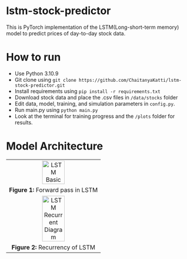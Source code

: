 # lstm-stock-predictor

This is PyTorch implementation of the LSTM(Long-short-term memory) model to predict prices of day-to-day stock data.

# How to run
- Use Python 3.10.9
- Git clone using `git clone https://github.com/ChaitanyaKatti/lstm-stock-predictor.git`
- Install requirements using `pip install -r requirements.txt`
- Download stock data and place the .csv files in `/data/stocks` folder
- Edit data, model, training, and simulation parameters in `config.py`.
- Run main.py using `python main.py`
- Look at the terminal for training progress and the `/plots` folder for results.

# Model Architecture
<table align="center">
  <tr>
    <td align="center">
      <img src="https://github.com/ChaitanyaKatti/lstm-stock-predictor/assets/96473570/8de3e718-3986-4605-a851-0643837626f0" alt="LSTM Basic" width=50%>
    </td>
  </tr>
  <tr>
    <td align="center"><b>Figure 1:</b> Forward pass in LSTM</td>
  </tr>
  
  <tr>
    <td align="center">
      <img src="https://github.com/ChaitanyaKatti/lstm-stock-predictor/assets/96473570/7e6f9814-2b17-439b-865f-3c5891db411e" alt="LSTM Recurrent Diagram" width=50%>
    </td>
  </tr>
  <tr>
    <td align="center"><b>Figure 2:</b> Recurrency of LSTM</td>
  </tr>
  
</table>
